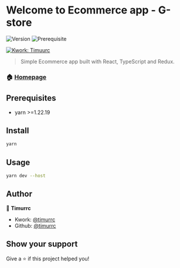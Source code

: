 # Welcome to Ecommerce app - G-store

![Version](https://img.shields.io/badge/version-1.0-white)
![Prerequisite](https://img.shields.io/badge/yarn-1.22.19-white)

[![Kwork: Timuurc](https://img.shields.io/badge/Kwork-yellow)](https://kwork.ru/user/timurr_coder)

> Simple Ecommerce app built with React, TypeScript and Redux.

### 🏠 [Homepage](https://github.com/timurrc/G-store)

## Prerequisites

- yarn >=1.22.19

## Install

```sh
yarn
```

## Usage

```sh
yarn dev --host
```

## Author

👤 **Timurrc**

- Kwork: [@timurrc](https://kwork.ru/user/timurr_coder)
- Github: [@timurrc](https://github.com/timurrc)

## Show your support

Give a ⭐️ if this project helped you!
